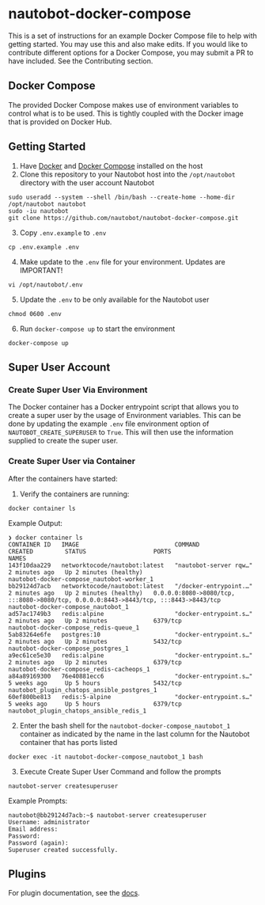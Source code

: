 # nautobot-docker-compose

This is a set of instructions for an example Docker Compose file to help with getting started. You may use this and also make edits. If you would like to contribute different options for a Docker Compose, you may submit a PR to have included. See the Contributing section.

## Docker Compose

The provided Docker Compose makes use of environment variables to control what is to be used. This is tightly coupled with the Docker image that is provided on Docker Hub.

## Getting Started

1. Have [Docker](https://docs.docker.com/get-docker/) and [Docker Compose](https://docs.docker.com/compose/install/) installed on the host
2. Clone this repository to your Nautobot host into the `/opt/nautobot` directory with the user account Nautobot
```
sudo useradd --system --shell /bin/bash --create-home --home-dir /opt/nautobot nautobot
sudo -iu nautobot
git clone https://github.com/nautobot/nautobot-docker-compose.git
```

3. Copy `.env.example` to `.env`
```
cp .env.example .env
```

4. Make update to the `.env` file for your environment. Updates are IMPORTANT!
```
vi /opt/nautobot/.env
```

5. Update the `.env` to be only available for the Nautobot user
```
chmod 0600 .env
```

6. Run `docker-compose up` to start the environment
```
docker-compose up
```

## Super User Account

### Create Super User Via Environment

The Docker container has a Docker entrypoint script that allows you to create a super user by the usage of Environment variables. This can be done by updating the example `.env` file environment option of `NAUTOBOT_CREATE_SUPERUSER` to `True`. This will then use the information supplied to create the super user.

### Create Super User via Container

After the containers have started:

1. Verify the containers are running:
```
docker container ls
```
Example Output:
```
❯ docker container ls                                                   
CONTAINER ID   IMAGE                           COMMAND                  CREATED         STATUS                   PORTS                                                                                  NAMES
143f10daa229   networktocode/nautobot:latest   "nautobot-server rqw…"   2 minutes ago   Up 2 minutes (healthy)                                                                                          nautobot-docker-compose_nautobot-worker_1
bb29124d7acb   networktocode/nautobot:latest   "/docker-entrypoint.…"   2 minutes ago   Up 2 minutes (healthy)   0.0.0.0:8080->8080/tcp, :::8080->8080/tcp, 0.0.0.0:8443->8443/tcp, :::8443->8443/tcp   nautobot-docker-compose_nautobot_1
ad57ac1749b3   redis:alpine                    "docker-entrypoint.s…"   2 minutes ago   Up 2 minutes             6379/tcp                                                                               nautobot-docker-compose_redis-queue_1
5ab83264e6fe   postgres:10                     "docker-entrypoint.s…"   2 minutes ago   Up 2 minutes             5432/tcp                                                                               nautobot-docker-compose_postgres_1
a9ec61ce5e30   redis:alpine                    "docker-entrypoint.s…"   2 minutes ago   Up 2 minutes             6379/tcp                                                                               nautobot-docker-compose_redis-cacheops_1
a84a89169300   76e40881ecc6                    "docker-entrypoint.s…"   5 weeks ago     Up 5 hours               5432/tcp                                                                               nautobot_plugin_chatops_ansible_postgres_1
60ef800be813   redis:5-alpine                  "docker-entrypoint.s…"   5 weeks ago     Up 5 hours               6379/tcp                                                                               nautobot_plugin_chatops_ansible_redis_1
```

2. Enter the bash shell for the `nautobot-docker-compose_nautobot_1` container as indicated by the name in the last column for the Nautobot container that has ports listed
```
docker exec -it nautobot-docker-compose_nautobot_1 bash
```

3. Execute Create Super User Command and follow the prompts
```
nautobot-server createsuperuser
```
Example Prompts:
```
nautobot@bb29124d7acb:~$ nautobot-server createsuperuser
Username: administrator
Email address: 
Password: 
Password (again): 
Superuser created successfully.
```

## Plugins

For plugin documentation, see the [docs](docs/plugins.md).
